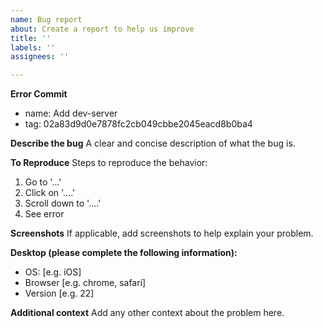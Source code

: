 ```yaml
---
name: Bug report
about: Create a report to help us improve
title: ''
labels: ''
assignees: ''

---
```


**Error Commit**
- name: Add dev-server
- tag: 02a83d9d0e7878fc2cb049cbbe2045eacd8b0ba4

**Describe the bug**
A clear and concise description of what the bug is.

**To Reproduce**
Steps to reproduce the behavior:
1. Go to '...'
2. Click on '....'
3. Scroll down to '....'
4. See error

**Screenshots**
If applicable, add screenshots to help explain your problem.

**Desktop (please complete the following information):**
 - OS: [e.g. iOS]
 - Browser [e.g. chrome, safari]
 - Version [e.g. 22]

**Additional context**
Add any other context about the problem here.
